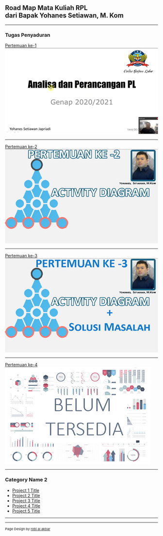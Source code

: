 ## Road Map Mata Kuliah RPL <br>dari Bapak Yohanes Setiawan, M. Kom

---

### Tugas Penyaduran

[Pertemuan ke-1](/sample_page_1)
<a href="/sample_page_1">
<img src="images/dummy_thumbnail_1.jpg?raw=true"/></a>

---
[Pertemuan ke-2](/sample_page_2)     <!--(/pdf/sample_presentation.pdf) -->
<a href="/sample_page_2">
<img src="images/dummy_thumbnail_2.jpg?raw=true"/></a>

---
[Pertemuan ke-3](/sample_page-3)   <!-- (http://example.com/) -->
<img src="images/dummy_thumbnail_3.jpg?raw=true"/></a>

---

[Pertemuan ke-4](#)   <!-- (http://example.com/) -->
<img src="images/dummy_thumbnail.jpg?raw=true"/>

---


### Category Name 2

- [Project 1 Title](http://example.com/)
- [Project 2 Title](http://example.com/)
- [Project 3 Title](http://example.com/)
- [Project 4 Title](http://example.com/)
- [Project 5 Title](http://example.com/)

---




---
<p style="font-size:11px">Page Design by <a href="https://robialakbar.com">robi al akbar</a></p>
<!-- Remove above link if you don't want to attibute -->
